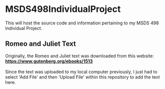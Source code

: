 # MSDS498IndividualProject
This will host the source code and information pertaining to my MSDS 498 Individual Project.

## Romeo and Juliet Text
Originally, the Romeo and Juliet text was downloaded from this website: **https://www.gutenberg.org/ebooks/1513** <br /><br />
Since the text was uploaded to my local computer previously, I just had to select 'Add File' and then 'Upload File' within this repository to add the text here.
